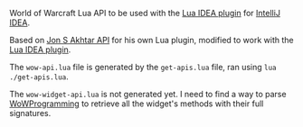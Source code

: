 World of Warcraft Lua API to be used with the [Lua IDEA plugin] for [IntelliJ IDEA](https://www.jetbrains.com/idea/).

Based on [Jon S Akhtar API](https://bitbucket.org/sylvanaar2/idlua-sdk-world-of-warcraft/wiki/Home) for his own Lua plugin, modified to work with the [Lua IDEA plugin].

The `wow-api.lua` file is generated by the `get-apis.lua` file, ran using `lua ./get-apis.lua`.

The `wow-widget-api.lua` is not generated yet. I need to find a way to parse [WoWProgramming](http://wowprogramming.com/docs/widgets) to retrieve all the widget's methods with their full signatures.

[Lua IDEA plugin]: https://github.com/tangzx/IntelliJ-Lua